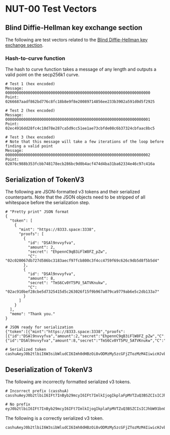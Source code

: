 # NUT-00 Test Vectors
## Blind Diffie-Hellman key exchange section
The following are test vectors related to the [Blind Diffie-Hellman key exchange section](https://github.com/cashubtc/nuts/blob/main/00.md#blind-diffie-hellmann-key-exchange-bdhke).

### Hash-to-curve function
The hash to curve function takes a message of any length and outputs a valid point on the secp256k1 curve.
```shell
# Test 1 (hex encoded)
Message: 0000000000000000000000000000000000000000000000000000000000000000
Point:   0266687aadf862bd776c8fc18b8e9f8e20089714856ee233b3902a591d0d5f2925

# Test 2 (hex encoded)
Message: 0000000000000000000000000000000000000000000000000000000000000001
Point:   02ec4916dd28fc4c10d78e287ca5d9cc51ee1ae73cbfde08c6b37324cbfaac8bc5

# Test 3 (hex encoded)
# Note that this message will take a few iterations of the loop before finding a valid point
Message: 0000000000000000000000000000000000000000000000000000000000000002
Point:   02076c988b353fcbb748178ecb286bc9d0b4acf474d4ba31ba62334e46c97c416a
````

## Serialization of TokenV3
The following are JSON-formatted v3 tokens and their serialized counterparts. Note that the JSON objects need to be stripped of all whitespace before the serialization step.
```shell
# "Pretty print" JSON format
{
  "token": [
    {
      "mint": "https://8333.space:3338",
      "proofs": [
        {
          "id": "DSAl9nvvyfva",
          "amount": 2,
          "secret": "EhpennC9qB3iFlW8FZ_pZw",
          "C": "02c020067db727d586bc3183aecf97fcb800c3f4cc4759f69c626c9db5d8f5b5d4"
        },
        {
          "id": "DSAl9nvvyfva",
          "amount": 8,
          "secret": "TmS6Cv0YT5PU_5ATVKnukw",
          "C": "02ac910bef28cbe5d7325415d5c263026f15f9b967a079ca9779ab6e5c2db133a7"
        }
      ]
    }
  ],
  "memo": "Thank you."
}

# JSON ready for serialization
{"token":[{"mint":"https://8333.space:3338","proofs":[{"id":"DSAl9nvvyfva","amount":2,"secret":"EhpennC9qB3iFlW8FZ_pZw","C":"02c020067db727d586bc3183aecf97fcb800c3f4cc4759f69c626c9db5d8f5b5d4"},{"id":"DSAl9nvvyfva","amount":8,"secret":"TmS6Cv0YT5PU_5ATVKnukw","C":"02ac910bef28cbe5d7325415d5c263026f15f9b967a079ca9779ab6e5c2db133a7"}]}],"memo":"Thankyou."}

# Serialized token
cashuAeyJ0b2tlbiI6W3sibWludCI6Imh0dHBzOi8vODMzMy5zcGFjZTozMzM4IiwicHJvb2ZzIjpbeyJpZCI6IkRTQWw5bnZ2eWZ2YSIsImFtb3VudCI6Miwic2VjcmV0IjoiRWhwZW5uQzlxQjNpRmxXOEZaX3BadyIsIkMiOiIwMmMwMjAwNjdkYjcyN2Q1ODZiYzMxODNhZWNmOTdmY2I4MDBjM2Y0Y2M0NzU5ZjY5YzYyNmM5ZGI1ZDhmNWI1ZDQifSx7ImlkIjoiRFNBbDludnZ5ZnZhIiwiYW1vdW50Ijo4LCJzZWNyZXQiOiJUbVM2Q3YwWVQ1UFVfNUFUVktudWt3IiwiQyI6IjAyYWM5MTBiZWYyOGNiZTVkNzMyNTQxNWQ1YzI2MzAyNmYxNWY5Yjk2N2EwNzljYTk3NzlhYjZlNWMyZGIxMzNhNyJ9XX1dLCJtZW1vIjoiVGhhbmt5b3UuIn0=
```

## Deserialization of TokenV3
The following are incorrectly formatted serialized v3 tokens.
```shell
# Incorrect prefix (casshuA)
casshuAeyJ0b2tlbiI6IFt7InByb29mcyI6IFt7ImlkIjogIkplaFpMVTZuQ3BSZCIsICJhbW91bnQiOiAyLCAic2VjcmV0IjogIjBFN2lDazRkVmxSZjVQRjFnNFpWMnciLCAiQyI6ICIwM2FiNTgwYWQ5NTc3OGVkNTI5NmY4YmVlNjU1ZGJkN2Q2NDJmNWQzMmRlOGUyNDg0NzdlMGI0ZDZhYTg2M2ZjZDUifSwgeyJpZCI6ICJKZWhaTFU2bkNwUmQiLCAiYW1vdW50IjogOCwgInNlY3JldCI6ICJzNklwZXh3SGNxcXVLZDZYbW9qTDJnIiwgIkMiOiAiMDIyZDAwNGY5ZWMxNmE1OGFkOTAxNGMyNTliNmQ2MTRlZDM2ODgyOWYwMmMzODc3M2M0NzIyMWY0OTYxY2UzZjIzIn1dLCAibWludCI6ICJodHRwOi8vbG9jYWxob3N0OjMzMzgifV19

# No prefix
eyJ0b2tlbiI6IFt7InByb29mcyI6IFt7ImlkIjogIkplaFpMVTZuQ3BSZCIsICJhbW91bnQiOiAyLCAic2VjcmV0IjogIjBFN2lDazRkVmxSZjVQRjFnNFpWMnciLCAiQyI6ICIwM2FiNTgwYWQ5NTc3OGVkNTI5NmY4YmVlNjU1ZGJkN2Q2NDJmNWQzMmRlOGUyNDg0NzdlMGI0ZDZhYTg2M2ZjZDUifSwgeyJpZCI6ICJKZWhaTFU2bkNwUmQiLCAiYW1vdW50IjogOCwgInNlY3JldCI6ICJzNklwZXh3SGNxcXVLZDZYbW9qTDJnIiwgIkMiOiAiMDIyZDAwNGY5ZWMxNmE1OGFkOTAxNGMyNTliNmQ2MTRlZDM2ODgyOWYwMmMzODc3M2M0NzIyMWY0OTYxY2UzZjIzIn1dLCAibWludCI6ICJodHRwOi8vbG9jYWxob3N0OjMzMzgifV19
```

The following is a correctly serialized v3 token.
```shell
cashuAeyJ0b2tlbiI6W3sibWludCI6Imh0dHBzOi8vODMzMy5zcGFjZTozMzM4IiwicHJvb2ZzIjpbeyJpZCI6IkRTQWw5bnZ2eWZ2YSIsImFtb3VudCI6Miwic2VjcmV0IjoiRWhwZW5uQzlxQjNpRmxXOEZaX3BadyIsIkMiOiIwMmMwMjAwNjdkYjcyN2Q1ODZiYzMxODNhZWNmOTdmY2I4MDBjM2Y0Y2M0NzU5ZjY5YzYyNmM5ZGI1ZDhmNWI1ZDQifSx7ImlkIjoiRFNBbDludnZ5ZnZhIiwiYW1vdW50Ijo4LCJzZWNyZXQiOiJUbVM2Q3YwWVQ1UFVfNUFUVktudWt3IiwiQyI6IjAyYWM5MTBiZWYyOGNiZTVkNzMyNTQxNWQ1YzI2MzAyNmYxNWY5Yjk2N2EwNzljYTk3NzlhYjZlNWMyZGIxMzNhNyJ9XX1dLCJtZW1vIjoiVGhhbmt5b3UuIn0=
```
